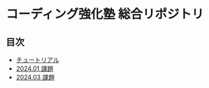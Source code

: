 # コーディング強化塾 総合リポジトリ

## 目次

- [チュートリアル](/tutorial/README.md)
- [2024.01 課題](/202401/README.md)
- [2024.03 課題](/202403/README.md)
